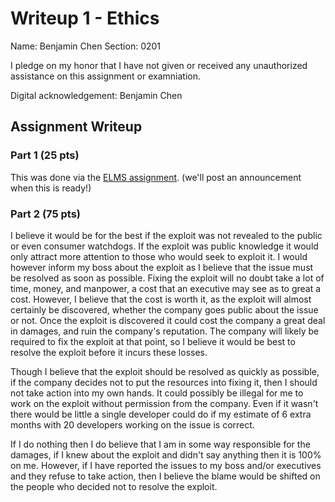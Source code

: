 # Writeup 1 - Ethics

Name: Benjamin Chen
Section: 0201

I pledge on my honor that I have not given or received any unauthorized assistance on this assignment or examniation.

Digital acknowledgement: Benjamin Chen

## Assignment Writeup

### Part 1 (25 pts)

This was done via the [ELMS assignment](). (we'll post an announcement when this is ready!)

### Part 2 (75 pts)

I believe it would be for the best if the exploit was not revealed to the public or even consumer watchdogs. If the exploit was public knowledge it would only attract more attention to those who would seek to exploit it. I would however inform my boss about the exploit as I believe that the issue must be resolved as soon as possible. Fixing the exploit will no doubt take a lot of time, money, and manpower, a cost that an executive may see as to great a cost. However, I believe that the cost is worth it, as the exploit will almost certainly be discovered, whether the company goes public about the issue or not. Once the exploit is discovered it could cost the company a great deal in damages, and ruin the company's reputation. The company will likely be required to fix the exploit at that point, so I believe it would be best to resolve the exploit before it incurs these losses.

Though I believe that the exploit should be resolved as quickly as possible, if the company decides not to put the resources into fixing it, then I should not take action into my own hands. It could possibly be illegal for me to work on the exploit without permission from the company. Even if it wasn't there would be little a single developer could do if my estimate of 6 extra months with 20 developers working on the issue is correct.

If I do nothing then I do believe that I am in some way responsible for the damages, if I knew about the exploit and didn't say anything then it is 100% on me. However, if I have reported the issues to my boss and/or executives and they refuse to take action, then I believe the blame would be shifted on the people who decided not to resolve the exploit.